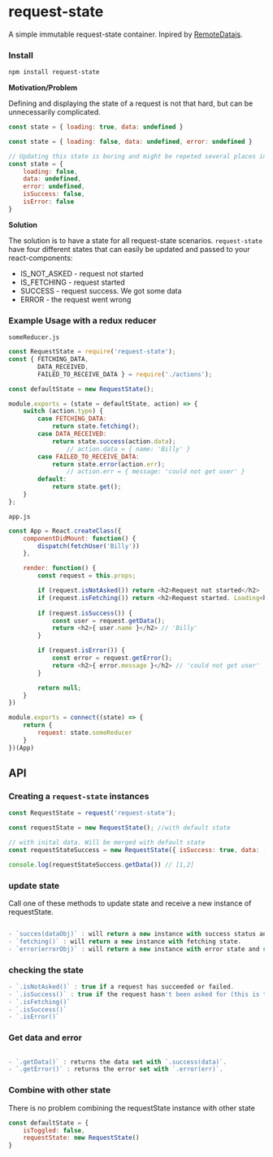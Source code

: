 request-state
===
A simple immutable request-state container. Inpired by [RemoteDatajs](https://github.com/jackfranklin/remote-data-js).

### Install
```bash
npm install request-state
```

**Motivation/Problem**

Defining and displaying the state of a request is not that hard, but can be unnecessarily complicated.

```javascript
const state = { loading: true, data: undefined }

const state = { loading: false, data: undefined, error: undefined }

// Updating this state is boring and might be repeted several places in our application
const state = { 
    loading: false, 
    data: undefined, 
    error: undefined, 
    isSuccess: false, 
    isError: false 
}

```


**Solution**

The solution is to have a state for all request-state scenarios. `request-state` have four different states that can easily be updated and passed to your react-components:

- IS_NOT_ASKED - request not started
- IS_FETCHING - request started
- SUCCESS - request success. We got some data
- ERROR - the request went wrong


### Example Usage with a redux reducer


`someReducer.js`


```javascript
const RequestState = require('request-state');
const { FETCHING_DATA, 
        DATA_RECEIVED, 
        FAILED_TO_RECEIVE_DATA } = require('./actions');

const defaultState = new RequestState();

module.exports = (state = defaultState, action) => {
    switch (action.type) {
        case FETCHING_DATA:
            return state.fetching();
        case DATA_RECEIVED:
            return state.success(action.data); 
                // action.data = { name: 'Billy' }
        case FAILED_TO_RECEIVE_DATA:
            return state.error(action.err); 
                // action.err = { message: 'could not get user' }
        default:
            return state.get();
    }
};
```

`app.js`

```javascript
const App = React.createClass({
    componentDidMount: function() {
        dispatch(fetchUser('Billy'))
    },

    render: function() {
        const request = this.props;

        if (request.isNotAsked()) return <h2>Request not started</h2>
        if (request.isFetching()) return <h2>Request started. Loading<h2>
        
        if (request.isSuccess()) {
            const user = request.getData();
            return <h2>{ user.name }</h2> // 'Billy'
        }

        if (request.isError()) {
            const error = request.getError();
            return <h2>{ error.message }</h2> // 'could not get user'
        }

        return null;
    }
})

module.exports = connect((state) => {
    return {
        request: state.someReducer
    }
})(App)

```


## API

### Creating a `request-state` instances


```js
const RequestState = request('request-state');

const requestState = new RequestState(); //with default state

// with inital data. Will be merged with default state
const requestStateSuccess = new RequestState({ isSuccess: true, data: [1,2] })

console.log(requestStateSuccess.getData()) // [1,2]
```

### update state

Call one of these methods to update state and receive a new instance of requestState.

```js

- `succes(dataObj)` : will return a new instance with success status and set the data (if any)
- `fetching()` : will return a new instance with fetching state.
- `error(errorObj)` : will return a new instance with error state and set the error object (if any)

```

### checking the state

```js
- `.isNotAsked()` : true if a request has succeeded or failed.
- `.isSuccess()` : true if the request hasn't been asked for (this is the default state).
- `.isFetching()`
- `.isSuccess()`
- `.isError()`

```


### Get data and error

```js

- `.getData()` : returns the data set with `.success(data)`.
- `.getError()` : returns the error set with `.error(err)`.

```

### Combine with other state
There is no problem combining the requestState instance with other state

```js
const defaultState = {
    isToggled: false,
    requestState: new RequestState()
}

```

